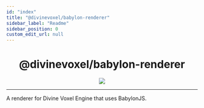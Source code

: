 ```yaml
---
id: "index"
title: "@divinevoxel/babylon-renderer"
sidebar_label: "Readme"
sidebar_position: 0
custom_edit_url: null
---
```


<h1 align="center">
@divinevoxel/babylon-renderer
</h1>

<p align="center">
<img src="https://divine-star-software.github.io/DigitalAssets/images/logo-small.png"/>
</p>

---

A renderer for Divine Voxel Engine that uses BabylonJS.
